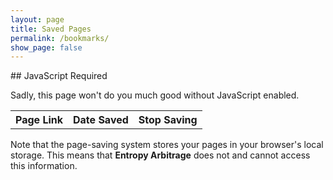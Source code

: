 ```yaml
---
layout: page
title: Saved Pages
permalink: /bookmarks/
show_page: false
---
```


<noscript>
## JavaScript Required

Sadly, this page won't do you much good without JavaScript enabled.
</noscript>

<script>
window.addEventListener('load', (e) => {
  let pages = localStorage.getItem('savedPages');

  if (!pages) {
    pages = [];
  } else {
    pages = JSON.parse(pages);
  }

  pages.forEach((p) => {
    const row = document.createElement('tr');
    const linkC = document.createElement('td');
    const dateC = document.createElement('td');
    const stopC = document.createElement('td');
    const link = document.createElement('a');
    const when = new Date(p.time);
    const date = document.createTextNode(when.toString());
    const title = document.createTextNode(p.title);
    const table = document.getElementById('saved-pages');

    link.href = p.url;
    link.appendChild(title);
    linkC.appendChild(link);
    dateC.appendChild(date);
    row.appendChild(linkC);
    row.appendChild(dateC);
    row.appendChild(stopC);
    table.appendChild(row);
  });
});
</script>

<table id="saved-pages">
  <tr>
    <th>Page Link</th>
    <th>Date Saved</th>
    <th>Stop Saving</th>
  </tr>
</table>

Note that the page-saving system stores your pages in your browser's local
storage.  This means that **Entropy Arbitrage** does not and cannot access
this information.
